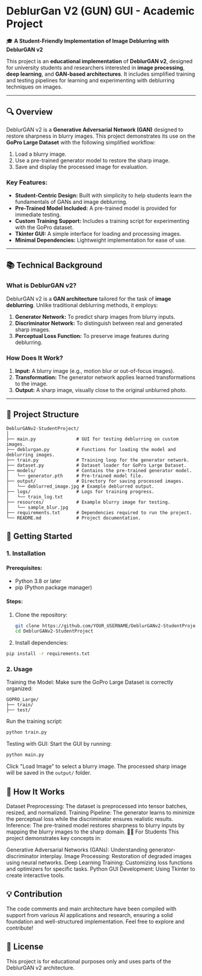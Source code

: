 # **DeblurGan V2 (GUN) GUI - Academic Project**

🎓 **A Student-Friendly Implementation of Image Deblurring with DeblurGAN v2**

This project is an **educational implementation** of **DeblurGAN v2**, designed for university students and researchers interested in **image processing**, **deep learning**, and **GAN-based architectures**. It includes simplified training and testing pipelines for learning and experimenting with deblurring techniques on images.

---

## **🔍 Overview**

DeblurGAN v2 is a **Generative Adversarial Network (GAN)** designed to restore sharpness in blurry images. This project demonstrates its use on the **GoPro Large Dataset** with the following simplified workflow:

1. Load a blurry image.
2. Use a pre-trained generator model to restore the sharp image.
3. Save and display the processed image for evaluation.

### **Key Features:**

- **Student-Centric Design:** Built with simplicity to help students learn the fundamentals of GANs and image deblurring.
- **Pre-Trained Model Included:** A pre-trained model is provided for immediate testing.
- **Custom Training Support:** Includes a training script for experimenting with the GoPro dataset.
- **Tkinter GUI:** A simple interface for loading and processing images.
- **Minimal Dependencies:** Lightweight implementation for ease of use.

---

## **📚 Technical Background**

### **What is DeblurGAN v2?**

DeblurGAN v2 is a **GAN architecture** tailored for the task of **image deblurring**. Unlike traditional deblurring methods, it employs:

1. **Generator Network:** To predict sharp images from blurry inputs.
2. **Discriminator Network:** To distinguish between real and generated sharp images.
3. **Perceptual Loss Function:** To preserve image features during deblurring.

### **How Does It Work?**

1. **Input:** A blurry image (e.g., motion blur or out-of-focus images).
2. **Transformation:** The generator network applies learned transformations to the image.
3. **Output:** A sharp image, visually close to the original unblurred photo.

---

## **📂 Project Structure**

```plaintext
DeblurGANv2-StudentProject/
│
├── main.py               # GUI for testing deblurring on custom images.
├── deblurgan.py          # Functions for loading the model and deblurring images.
├── train.py              # Training loop for the generator network.
├── dataset.py            # Dataset loader for GoPro Large Dataset.
├── models/               # Contains the pre-trained generator model.
│   └── generator.pth     # Pre-trained model file.
├── output/               # Directory for saving processed images.
│   └── deblurred_image.jpg # Example deblurred output.
├── logs/                 # Logs for training progress.
│   └── train_log.txt     
├── resources/            # Example blurry image for testing.
│   └── sample_blur.jpg   
├── requirements.txt      # Dependencies required to run the project.
└── README.md             # Project documentation.
```
## 🚀 Getting Started

### 1. Installation

#### Prerequisites:
- Python 3.8 or later
- pip (Python package manager)

#### Steps:
1. Clone the repository:
   ```bash
   git clone https://github.com/YOUR_USERNAME/DeblurGANv2-StudentProject.git
   cd DeblurGANv2-StudentProject
   ```
   
2. Install dependencies:
  ```bash
pip install -r requirements.txt
  ```

### 2. Usage
Training the Model:
Make sure the GoPro Large Dataset is correctly organized:

```plaintext
GOPRO_Large/
├── train/
├── test/
```
Run the training script:

```bash
python train.py
```
Testing with GUI:
Start the GUI by running:
```bash
python main.py
```

Click "Load Image" to select a blurry image. The processed sharp image will be saved in the `output/` folder.

## 🔧 How It Works
Dataset Preprocessing: The dataset is preprocessed into tensor batches, resized, and normalized.
Training Pipeline: The generator learns to minimize the perceptual loss while the discriminator ensures realistic results.
Inference: The pre-trained model restores sharpness to blurry inputs by mapping the blurry images to the sharp domain.
👩‍💻 For Students
This project demonstrates key concepts in:

Generative Adversarial Networks (GANs): Understanding generator-discriminator interplay.
Image Processing: Restoration of degraded images using neural networks.
Deep Learning Training: Customizing loss functions and optimizers for specific tasks.
Python GUI Development: Using Tkinter to create interactive tools.
## 💡 Contribution
The code comments and main architecture have been compiled with support from various AI applications and research, ensuring a solid foundation and well-structured implementation. Feel free to explore and contribute!


## 📜 License
This project is for educational purposes only and uses parts of the DeblurGAN v2 architecture.
   


